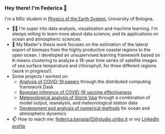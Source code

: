 ### Hey there! I'm Federica 👋

<!--
**fedebenassi/fedebenassi** is a ✨ _special_ ✨ repository because its `README.md` (this file) appears on your GitHub profile.
-->

I'm a MSc student in [Physics of the Earth System](https://corsi.unibo.it/2cycle/PhysicsEarthSystem), University of Bologna. 

- 👩‍💻 I'm super into data analysis, visualization and machine learning. I'm always willing to learn more about data science, and its applications on ocean and atmospheric sciences. 
- 🪸 My Master's thesis work focuses on the estimation of the lateral export of biomass from the highly productive coastal regions to the open ocean. I developed an unsupervised learning framework based on K-means clustering to analyze a 18-year time series of satellite images of sea surface temperature and chlorophyll, for three different regions (work in progress!).
- Some projects I worked on:
    - [Analysis of COVID-19 papers](https://github.com/fedebenassi/Meta_Analysis_of_COVID_papers) through the distributed computing framework Dask
    - [Bayesian inference of COVID-19 vaccine effectiveness](https://github.com/RinaldiLuca/BayesianAnalysis_Covid19_Vaccines)
    - [Meteorological analysis of Storm Vaia](https://github.com/fedebenassi/Meteorological-analysis-of-Storm-Vaia) through a combination of model output, reanalysis, and meteorological station data
    - [Development and analysis of numerical methods](https://github.com/fedebenassi/Numerical-Laboratory-of-the-Atmosphere-and-Ocean) for ocean and atmospheric dynamics
- 📫 How to reach me: federica.benassi12@studio.unibo.it or my [LinkedIn profile](https://www.linkedin.com/in/federica-benassi-3b3113238/)

<!--
- 👯 I’m looking to collaborate on ...
- 🤔 I’m looking for help with ...
- 💬 Ask me about ...
- 😄 Pronouns: ...
- ⚡ Fun fact: ...
-->
